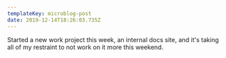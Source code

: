 ```yaml
---
templateKey: microblog-post
date: 2019-12-14T18:26:03.735Z
---
```


Started a new work project this week, an internal docs site, and it's taking all of my restraint to not work on it more this weekend.
